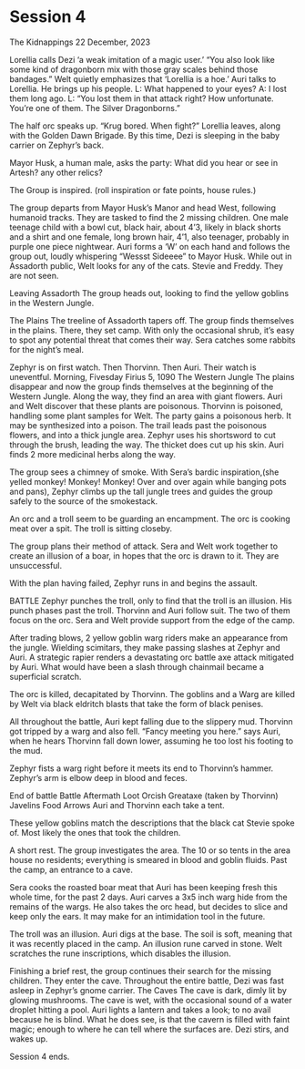 # Session 4
The Kidnappings
22 December, 2023

Lorellia calls Dezi ‘a weak imitation of a magic user.’
“You also look like some kind of dragonborn mix with those gray scales behind those bandages.”
Welt quietly emphasizes that ‘Lorellia is a hoe.’
Auri talks to Lorellia. He brings up his people.
L: What happened to your eyes?
A: I lost them long ago.
L: “You lost them in that attack right? How unfortunate. You’re one of them. The Silver Dragonborns.”

The half orc speaks up.
“Krug bored. When fight?”
Lorellia leaves, along with the Golden Dawn Brigade.
By this time, Dezi is sleeping in the baby carrier on Zephyr’s back.

Mayor Husk, a human male, asks the party:
What did you hear or see in Artesh? 
any other relics?

The Group is inspired. (roll inspiration or fate points, house rules.)

The group departs from Mayor Husk’s Manor and head West, following humanoid tracks. They are tasked to find the 2 missing children.  One male teenage child with a bowl cut, black hair, about 4’3, likely in black shorts and a shirt and one female, long brown hair, 4’1, also teenager, probably in purple one piece nightwear. 
Auri forms a ‘W’ on each hand and follows the group out, loudly whispering “Wessst Sideeee” to Mayor Husk. While out in Assadorth public, Welt looks for any of the cats. Stevie and Freddy. They are not seen.

Leaving Assadorth
The group heads out, looking to find the yellow goblins in the Western Jungle.

The Plains
The treeline of Assadorth tapers off. The group finds themselves in the plains. There, they set camp. With only the occasional shrub, it’s easy to spot any potential threat that comes their way.
Sera catches some rabbits for the night’s meal.

Zephyr is on first watch. Then Thorvinn. Then Auri. Their watch is uneventful.
Morning, Fivesday Firius 5, 1090
The Western Jungle
The plains disappear and now the group finds themselves at the beginning of the Western Jungle. Along the way, they find an area with giant flowers. Auri and Welt discover that these plants are poisonous. Thorvinn is poisoned, handling some plant samples for Welt. The party gains a poisonous herb. It may be synthesized into a poison. The trail leads past the poisonous flowers, and into a thick jungle area. Zephyr uses his shortsword to cut through the brush, leading the way. The thicket does cut up his skin.
Auri finds 2 more medicinal herbs along the way.

The group sees a chimney of smoke. With Sera’s bardic inspiration,(she yelled monkey! Monkey! Monkey! Over and over again while banging pots and pans), Zephyr climbs up the tall jungle trees and guides the group safely to the source of the smokestack.

An orc and a troll seem to be guarding an encampment. The orc is cooking meat over a spit. The troll is sitting closeby.

The group plans their method of attack. Sera and Welt work together to create an illusion of a boar, in hopes that the orc is drawn to it. They are unsuccessful.

With the plan having failed, Zephyr runs in and begins the assault.

BATTLE
Zephyr punches the troll, only to find that the troll is an illusion. His punch phases past the troll. Thorvinn and Auri follow suit. The two of them focus on the orc. Sera and Welt provide support from the edge of the camp.

After trading blows, 2 yellow goblin warg riders make an appearance from the jungle. Wielding scimitars, they make passing slashes at Zephyr and Auri. A strategic rapier renders a devastating orc battle axe attack mitigated by Auri. What would have been a slash through chainmail became a superficial scratch.

The orc is killed, decapitated by Thorvinn. The goblins and a Warg are killed by Welt via black eldritch blasts that take the form of black penises. 

All throughout the battle, Auri kept falling due to the slippery mud. Thorvinn got tripped by a warg and also fell.
“Fancy meeting you here.” says Auri, when he hears Thorvinn fall down lower, assuming he too lost his footing to the mud.

Zephyr fists a warg right before it meets its end to Thorvinn’s hammer. Zephyr’s arm is elbow deep in blood and feces.

End of battle
Battle Aftermath
Loot
Orcish Greataxe (taken by Thorvinn)
Javelins
Food
Arrows
Auri and Thorvinn each take a tent.

These yellow goblins match the descriptions that the black cat Stevie spoke of. Most likely the ones that took the children.

A short rest. The group investigates the area. The 10 or so tents in the area house no residents; everything is smeared in blood and goblin fluids. Past the camp, an entrance to a cave.

Sera cooks the roasted boar meat that Auri has been keeping fresh this whole time, for the past 2 days. Auri carves a 3x5 inch warg hide from the remains of the wargs. He also takes the orc head, but decides to slice and keep only the ears. It may make for an intimidation tool in the future.

The troll was an illusion. Auri digs at the base. The soil is soft, meaning that it was recently placed in the camp. An illusion rune carved in stone. Welt scratches the rune inscriptions, which disables the illusion.

Finishing a brief rest, the group continues their search for the missing children. They enter the cave. Throughout the entire battle, Dezi was fast asleep in Zephyr’s gnome carrier.
The Caves
The cave is dark, dimly lit by glowing mushrooms. The cave is wet, with the occasional sound of a water droplet hitting a pool.
Auri lights a lantern and takes a look; to no avail because he is blind. What he does see, is that the cavern is filled with faint magic; enough to where he can tell where the surfaces are.
Dezi stirs, and wakes up.

Session 4 ends.